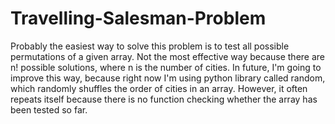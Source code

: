 # Travelling-Salesman-Problem

Probably the easiest way to solve this problem is to test all possible permutations of a given array. Not the most effective way because there are n! possible solutions, where n is the number of cities. In future, I'm going to improve this way, because right now I'm using python library called random, which randomly shuffles the order of cities in an array. However, it often repeats itself because there is no function checking whether the array has been tested so far.
